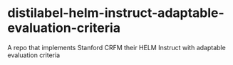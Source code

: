 # distilabel-helm-instruct-adaptable-evaluation-criteria
A repo that implements Stanford CRFM their HELM Instruct with adaptable evaluation criteria
